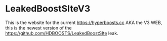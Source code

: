 # LeakedBoostSIteV3
This is the website for the current https://hyperboosts.cc AKA the V3 WEB, this is the newest version of the https://github.com/HDBOOSTS/LeakedBoostSIte leak.

